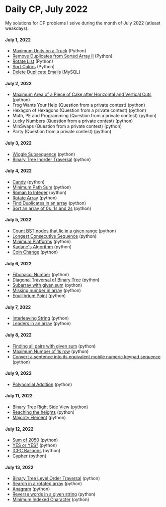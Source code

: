 # Daily CP, July 2022
  
My solutions for CP problems I solve during the month of July 2022 (atleast weakdays).

#### July 1, 2022
* [Maximum Units on a Truck](https://leetcode.com/problems/maximum-units-on-a-truck/) (Python)
* [Remove Duplicates from Sorted Array II](https://leetcode.com/problems/remove-duplicates-from-sorted-array-ii/) (Python)
* [Rotate List](https://leetcode.com/problems/rotate-list/) (Python)
* [Sort Colors](https://leetcode.com/problems/sort-colors/) (Python)
* [Delete Duplicate Emails](https://leetcode.com/problems/delete-duplicate-emails/) (MySQL)

#### July 2, 2022
* [Maximum Area of a Piece of Cake after Horizontal and Vertical Cuts](https://leetcode.com/problems/maximum-area-of-a-piece-of-cake-after-horizontal-and-vertical-cuts/) (python)
* Frog Wants Your Help (Question from a private contest) (python)
* Hexagon of Hexagons (Question from a private contest) (python)
* Math, PE and Programming (Question from a private contest) (python) 
* Lucky Numbers (Question from a private contest) (python)
* MinSwaps (Question from a private contest) (python)
* Party (Question from a private contest) (python)

#### July 3, 2022
* [Wiggle Subsequence](https://leetcode.com/problems/wiggle-subsequence/) (python)
* [Binary Tree Inorder Traversal](https://leetcode.com/problems/binary-tree-inorder-traversal/) (python)

#### July 4, 2022
* [Candy](https://leetcode.com/problems/candy/submissions/) (python)
* [Minimum Path Sum](https://leetcode.com/problems/minimum-path-sum/) (python)
* [Roman to Integer](https://leetcode.com/problems/roman-to-integer/) (python)
* [Rotate Array](https://leetcode.com/problems/rotate-array/) (python)
* [Find Duplicates in an array](https://practice.geeksforgeeks.org/problems/find-duplicates-in-an-array/1) (python)
* [Sort an array of 0s, 1s and 2s](https://practice.geeksforgeeks.org/problems/sort-an-array-of-0s-1s-and-2s4231/1) (python)

#### July 5, 2022
* [Count BST nodes that lie in a given range](https://practice.geeksforgeeks.org/problems/count-bst-nodes-that-lie-in-a-given-range/1) (python)
* [Longest Consecutive Sequence](https://leetcode.com/problems/longest-consecutive-sequence/) (python)
* [Minimum Platforms](https://practice.geeksforgeeks.org/problems/minimum-platforms-1587115620/1) (python)
* [Kadane's Algorithm](https://practice.geeksforgeeks.org/problems/kadanes-algorithm-1587115620/1) (python)
* [Coin Change](https://practice.geeksforgeeks.org/problems/coin-change2448/1) (python)

#### July 6, 2022
* [Fibonacci Number](https://leetcode.com/problems/fibonacci-number/) (python)
* [Diagonal Traversal of Binary Tree](https://practice.geeksforgeeks.org/problems/diagonal-traversal-of-binary-tree/1) (python)
* [Subarray with given sum](https://practice.geeksforgeeks.org/problems/subarray-with-given-sum-1587115621/1/) (python)
* [Missing number in array](https://practice.geeksforgeeks.org/problems/missing-number-in-array1416/1) (python)
* [Equilibrium Point](https://practice.geeksforgeeks.org/problems/equilibrium-point-1587115620/1/) (python)

#### July 7, 2022
* [Interleaving String](https://leetcode.com/problems/interleaving-string/) (python)
* [Leaders in an array](https://practice.geeksforgeeks.org/problems/leaders-in-an-array-1587115620/1/) (python)

#### July 8, 2022
* [Finding all pairs with given sum](https://practice.geeksforgeeks.org/problems/find-all-pairs-whose-sum-is-x5808/1/) (python)
* [Maximum Number of 1s row](https://practice.geeksforgeeks.org/problems/maximum-no-of-1s-row3027/1/) (python)
* [Convert a sentence into its equivalent mobile numeric keypad sequence](https://practice.geeksforgeeks.org/problems/convert-a-sentence-into-its-equivalent-mobile-numeric-keypad-sequence0547/1/) (python)

#### July 9, 2022
* [Polynomial Addition](https://practice.geeksforgeeks.org/problems/polynomial-addition/1) (python)

#### July 11, 2022
* [Binary Tree Right Side View](https://leetcode.com/problems/binary-tree-right-side-view/) (python)
* [Reaching the heights](https://practice.geeksforgeeks.org/problems/reaching-the-heights1921/1) (python)
* [Majority Element](https://practice.geeksforgeeks.org/problems/majority-element-1587115620/1) (python)

#### July 12, 2022
* [Sum of 2050](https://codeforces.com/problemset/problem/1517/A) (python)
* [YES or YES?](https://codeforces.com/contest/1703/problem/A) (python)
* [ICPC Balloons](https://codeforces.com/contest/1703/problem/B) (python)
* [Cypher](https://codeforces.com/contest/1703/problem/C) (python)

#### July 13, 2022
* [Binary Tree Level Order Traversal](https://leetcode.com/problems/binary-tree-level-order-traversal/) (python)
* [Search in a rotated array](https://practice.geeksforgeeks.org/problems/search-in-a-rotated-array4618/1) (python)
* [Anagram](https://practice.geeksforgeeks.org/problems/anagram-1587115620/1) (python)
* [Reverse words in a given string](https://practice.geeksforgeeks.org/problems/reverse-words-in-a-given-string5459/1) (python)
* [Minimum Indexed Character](https://practice.geeksforgeeks.org/problems/minimum-indexed-character-1587115620/1) (python)